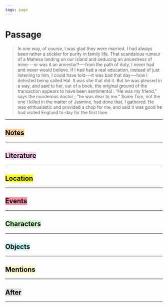```yaml
---
tags: page
---
```


# Passage
> In one way, of course, I was glad they were married. I had always been rather a stickler for purity in family life. That scandalous rumour of a Maltese landing on our island and seducing an ancestress of mine---or was it an ancestor?---from the path of duty, I never had and never would believe. If I had had a real education, instead of just listening to him, I could have told---it was bad that day---how I detested being called Hal. It was she that did it. But he was pleased in a way, and said to her, out of a book, the original ground of the transaction appears to have been sentimental : “He was my friend,” says the murderous doctor ; “he was dear to me.” Some Tom, not the one I killed in the matter of Jasmine, had done that, I gathered. He was enthusiastic and provided a chop for me, and said it was good he had visited England to-day for the first time.
---
## <mark style="background: #FFB86CA6;">Notes</mark>
---


## <mark style="background: #FFB8EBA6;">Literature</mark>
---

## <mark class="hltr-purple">Location</mark>
---

## <mark style="background: #FF5582A6;">Events</mark>
---

## <mark style="background: #BBFABBA6;">Characters</mark>
---

## <mark style="background: #ABF7F7A6;">Objects</mark>
---

## <mark style="background: #FFF3A3A6;">Mentions</mark>
---

## <mark style="background: #CACFD9A6;">After</mark>
---
